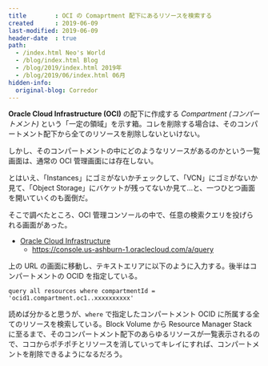 ```yaml
---
title        : OCI の Comaprtment 配下にあるリソースを検索する
created      : 2019-06-09
last-modified: 2019-06-09
header-date  : true
path:
  - /index.html Neo's World
  - /blog/index.html Blog
  - /blog/2019/index.html 2019年
  - /blog/2019/06/index.html 06月
hidden-info:
  original-blog: Corredor
---
```


**Oracle Cloud Infrastructure (OCI)** の配下に作成する _Compartment (コンパートメント)_ という「一定の領域」を示す箱。コレを削除する場合は、そのコンパートメント配下から全てのリソースを削除しないといけない。

しかし、そのコンパートメントの中にどのようなリソースがあるのかという一覧画面は、通常の OCI 管理画面には存在しない。

とはいえ、「Instances」にゴミがないかチェックして、「VCN」にゴミがないか見て、「Object Storage」にバケットが残ってないか見て…と、一つひとつ画面を開いていくのも面倒だ。

そこで調べたところ、OCI 管理コンソールの中で、任意の検索クエリを投げられる画面があった。

- [Oracle Cloud Infrastructure](https://console.us-ashburn-1.oraclecloud.com/a/query)
  - <https://console.us-ashburn-1.oraclecloud.com/a/query>

上の URL の画面に移動し、テキストエリアに以下のように入力する。後半はコンパートメントの OCID を指定している。

```
query all resources where compartmentId = 'ocid1.compartment.oc1..xxxxxxxxxx'
```

読めば分かると思うが、`where` で指定したコンパートメント OCID に所属する全てのリソースを検索している。Block Volume から Resource Manager Stack に至るまで、そのコンパートメント配下のあらゆるリソースが一覧表示されるので、ココからポチポチとリソースを消していってキレイにすれば、コンパートメントを削除できるようになるだろう。
